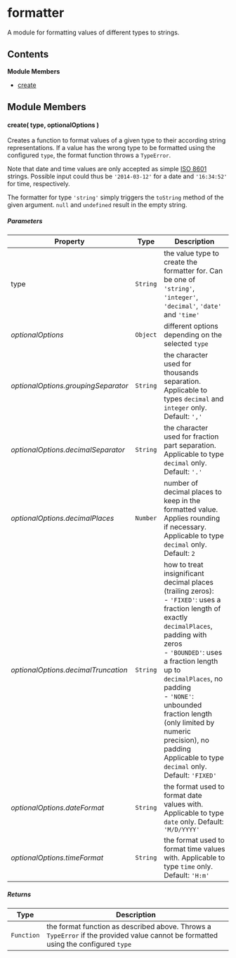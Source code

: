 
# formatter

A module for formatting values of different types to strings.

## Contents

**Module Members**
- [create](#create)

## Module Members
#### <a name="create"></a>create( type, optionalOptions )
Creates a function to format values of a given type to their according string representations. If a
value has the wrong type to be formatted using the configured `type`, the format function throws a
`TypeError`.

Note that date and time values are only accepted as simple
[ISO 8601](http://en.wikipedia.org/wiki/ISO_8601) strings. Possible input could thus be
`'2014-03-12'` for a date and `'16:34:52'` for time, respectively.

The formatter for type `'string'` simply triggers the `toString` method of the given argument. `null`
and `undefined` result in the empty string.

##### Parameters
| Property | Type | Description |
| -------- | ---- | ----------- |
| type | `String` |  the value type to create the formatter for. Can be one of `'string'`, `'integer'`, `'decimal'`, `'date'` and `'time'` |
| _optionalOptions_ | `Object` |  different options depending on the selected `type` |
| _optionalOptions.groupingSeparator_ | `String` |  the character used for thousands separation. Applicable to types `decimal` and `integer` only. Default: `','` |
| _optionalOptions.decimalSeparator_ | `String` |  the character used for fraction part separation. Applicable to type `decimal` only. Default: `'.'` |
| _optionalOptions.decimalPlaces_ | `Number` |  number of decimal places to keep in the formatted value. Applies rounding if necessary. Applicable to type `decimal` only. Default: `2` |
| _optionalOptions.decimalTruncation_ | `String` |  how to treat insignificant decimal places (trailing zeros):<br>- `'FIXED'`: uses a fraction length of exactly `decimalPlaces`, padding with zeros<br>- `'BOUNDED'`: uses a fraction length up to `decimalPlaces`, no padding<br>- `'NONE'`: unbounded fraction length (only limited by numeric precision), no padding Applicable to type `decimal` only. Default: `'FIXED'` |
| _optionalOptions.dateFormat_ | `String` |  the format used to format date values with. Applicable to type `date` only. Default: `'M/D/YYYY'` |
| _optionalOptions.timeFormat_ | `String` |  the format used to format time values with. Applicable to type `time` only. Default: `'H:m'` |

##### Returns
| Type | Description |
| ---- | ----------- |
| `Function` |  the format function as described above. Throws a `TypeError` if the provided value cannot be formatted using the configured `type` |
